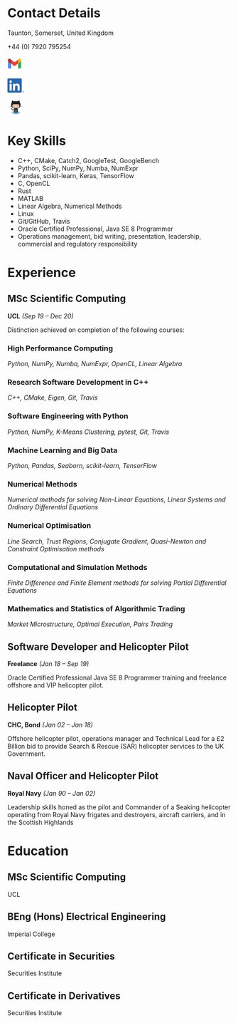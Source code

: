 # Contact Details

Taunton, Somerset, United Kingdom

+44 (0) 7920 795254

[<img src="Gmail.png" height="32">](mailto:johnduffymsc@gmail.com)

[<img src="LI.png" height="32">](https://www.linkedin.com/in/johnduffymsc)

[<img src="Octocat.jpg" height="32">](https://github.com/johnduffymsc)

# Key Skills

- C++, CMake, Catch2, GoogleTest, GoogleBench
- Python, SciPy, NumPy, Numba, NumExpr
- Pandas, scikit-learn, Keras, TensorFlow
- C, OpenCL
- Rust
- MATLAB
- Linear Algebra, Numerical Methods
- Linux
- Git/GitHub, Travis
- Oracle Certified Professional, Java SE 8 Programmer
- Operations management, bid writing, presentation, leadership, commercial and regulatory responsibility

# Experience

## MSc Scientific Computing
**UCL** _(Sep 19 – Dec 20)_

Distinction achieved on completion of the following courses:

### High Performance Computing
_Python, NumPy, Numba, NumExpr, OpenCL, Linear Algebra_

### Research Software Development in C++
_C++, CMake, Eigen, Git, Travis_

### Software Engineering with Python
_Python, NumPy, K-Means Clustering, pytest, Git, Travis_

### Machine Learning and Big Data
_Python, Pandas, Seaborn, scikit-learn, TensorFlow_

### Numerical Methods
_Numerical methods for solving Non-Linear Equations, Linear Systems and Ordinary Differential Equations_

### Numerical Optimisation
_Line Search, Trust Regions, Conjugate Gradient, Quasi-Newton and Constraint Optimisation methods_

### Computational and Simulation Methods
_Finite Difference and Finite Element methods for solving Partial Differential Equations_

### Mathematics and Statistics of Algorithmic Trading
_Market Microstructure, Optimal Execution, Pairs Trading_

## Software Developer and Helicopter Pilot
**Freelance** _(Jan 18 – Sep 19)_

Oracle Certified Professional Java SE 8 Programmer training and freelance offshore and VIP helicopter pilot. 

## Helicopter Pilot
**CHC, Bond** _(Jan 02 – Jan 18)_

Offshore helicopter pilot, operations manager and Technical Lead for a £2 Billion bid to provide Search & Rescue (SAR) helicopter services to the UK Government.

## Naval Officer and Helicopter Pilot
**Royal Navy** _(Jan 90 – Jan 02)_

Leadership skills honed as the pilot and Commander of a Seaking helicopter operating from Royal Navy frigates and destroyers, aircraft carriers, and in the Scottish Highlands

# Education

## MSc Scientific Computing

UCL

## BEng (Hons) Electrical Engineering

Imperial College

## Certificate in Securities

Securities Institute

## Certificate in Derivatives

Securities Institute
